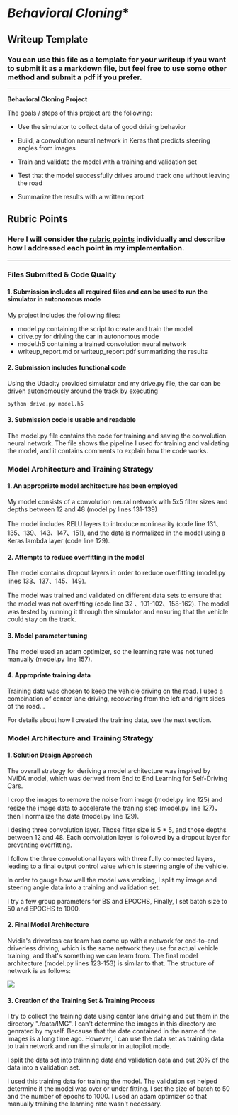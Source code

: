 # *Behavioral Cloning** 

## Writeup Template

### You can use this file as a template for your writeup if you want to submit it as a markdown file, but feel free to use some other method and submit a pdf if you prefer.

---

**Behavioral Cloning Project**

The goals / steps of this project are the following:
* Use the simulator to collect data of good driving behavior

* Build, a convolution neural network in Keras that predicts steering angles from images

* Train and validate the model with a training and validation set

* Test that the model successfully drives around track one without leaving the road

* Summarize the results with a written report

  

## Rubric Points
### Here I will consider the [rubric points](https://review.udacity.com/#!/rubrics/432/view) individually and describe how I addressed each point in my implementation.  

---
### Files Submitted & Code Quality

#### 1. Submission includes all required files and can be used to run the simulator in autonomous mode

My project includes the following files:
* model.py containing the script to create and train the model
* drive.py for driving the car in autonomous mode
* model.h5 containing a trained convolution neural network 
* writeup_report.md or writeup_report.pdf summarizing the results

#### 2. Submission includes functional code
Using the Udacity provided simulator and my drive.py file, the car can be driven autonomously around the track by executing 
```sh
python drive.py model.h5
```

#### 3. Submission code is usable and readable

The model.py file contains the code for training and saving the convolution neural network. The file shows the pipeline I used for training and validating the model, and it contains comments to explain how the code works.

### Model Architecture and Training Strategy

#### 1. An appropriate model architecture has been employed

My model consists of a convolution neural network with 5x5 filter sizes and depths between 12 and 48 (model.py lines 131-139) 

The model includes RELU layers to introduce nonlinearity (code line 131、135、139、143、147、151), and the data is normalized in the model using a Keras lambda layer (code line 129). 

#### 2. Attempts to reduce overfitting in the model

The model contains dropout layers in order to reduce overfitting (model.py lines 133、137、145、149). 

The model was trained and validated on different data sets to ensure that the model was not overfitting (code line 32 、101-102、158-162). The model was tested by running it through the simulator and ensuring that the vehicle could stay on the track.

#### 3. Model parameter tuning

The model used an adam optimizer, so the learning rate was not tuned manually (model.py line 157).

#### 4. Appropriate training data

Training data was chosen to keep the vehicle driving on the road. I used a combination of center lane driving, recovering from the left and right sides of the road... 

For details about how I created the training data, see the next section. 

### Model Architecture and Training Strategy

#### 1. Solution Design Approach

The overall strategy for deriving a model architecture was inspired by NVIDA model, which was derived from End to End Learning for Self-Driving Cars.

I crop the images to remove the noise from image (model.py line 125) and resize the image data to accelerate the traning step (model.py line 127)，then I normalize the data (model.py line 129).

I desing three convolution layer. Those filter size is 5 * 5, and those depths between 12 and 48.  Each convolution layer is followed by a dropout layer for preventing overfitting.

I follow the three convolutional layers with three fully connected layers, leading to a final output control value which is steering angle of the vehicle.

In order to gauge how well the model was working, I split my image and steering angle data into a training and validation set. 

I try a few group parameters for BS and EPOCHS, Finally, I set batch size to 50 and EPOCHS to 1000.

#### 2. Final Model Architecture

Nvidia's driverless car team has come up with a network for end-to-end driverless driving, which is the same network they use for actual vehicle training, and that's something we can learn from. The final model architecture (model.py lines 123-153) is similar to that. The structure of network is as follows:  

![](D:\hzf\udacity\project\CarND-Behavioral-Cloning-P3\image\cnn_architecture.png)



#### 3. Creation of the Training Set & Training Process

I try to collect the training data using center lane driving and put them in the directory "./data/IMG". I can't determine the images in this directory are genrated by myself. Because that the date contained in the name of the images is a long time ago.  However, I can use the data set as training data to train network and run the simulator in autopilot mode.


I split the data set into trainning data and validation data and put 20% of the data into a validation set. 

I used this training data for training the model. The validation set helped determine if the model was over or under fitting. I set the size of batch to 50 and the number of epochs to 1000. I used an adam optimizer so that manually training the learning rate wasn't necessary.
